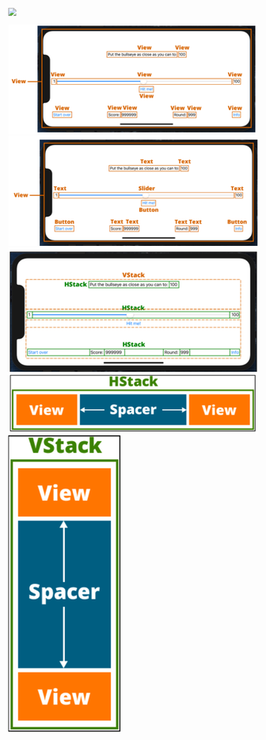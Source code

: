 ![](images/demo.gif)

<img src="images/tut1.png" width="600" /> <img src="images/tut2.png" width="600" />  <img src="images/tut3.png" width="600" />  <img src="images/tut4.png" width="600" />  <img src="images/tut5.png" height="600" /> 
